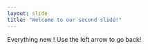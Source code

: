 ```yaml
---
layout: slide
title: "Welcome to our second slide!"
---
```

Everything new !
Use the left arrow to go back!

